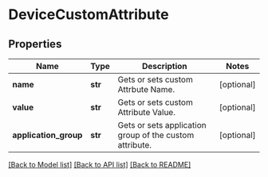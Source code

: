 # DeviceCustomAttribute

## Properties
Name | Type | Description | Notes
------------ | ------------- | ------------- | -------------
**name** | **str** | Gets or sets custom Attrbute Name. | [optional] 
**value** | **str** | Gets or sets custom Attribute Value. | [optional] 
**application_group** | **str** | Gets or sets application group of the custom attribute. | [optional] 

[[Back to Model list]](../README.md#documentation-for-models) [[Back to API list]](../README.md#documentation-for-api-endpoints) [[Back to README]](../README.md)


